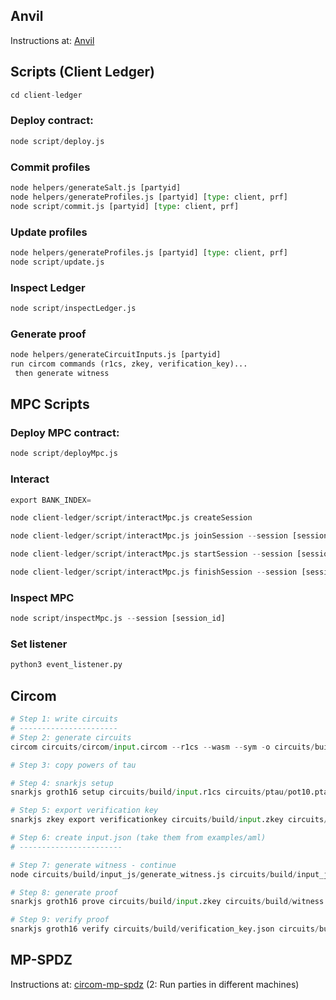 ## Anvil

Instructions at: [Anvil](https://medium.com/@maria.magdalena.makeup/foundry-anvil-a-local-ethereum-node-for-development-642ca28f7892)

## Scripts (Client Ledger)

```python
cd client-ledger
```

### Deploy contract:

```python
node script/deploy.js
```

### Commit profiles

```python
node helpers/generateSalt.js [partyid]
node helpers/generateProfiles.js [partyid] [type: client, prf]
node script/commit.js [partyid] [type: client, prf]
```

### Update profiles

```python
node helpers/generateProfiles.js [partyid] [type: client, prf]
node script/update.js
```


### Inspect Ledger

```python
node script/inspectLedger.js
```

### Generate proof

```python
node helpers/generateCircuitInputs.js [partyid]
run circom commands (r1cs, zkey, verification_key)...
 then generate witness
```

## MPC Scripts

### Deploy MPC contract:

```python
node script/deployMpc.js
```

### Interact 
```python
export BANK_INDEX=

node client-ledger/script/interactMpc.js createSession

node client-ledger/script/interactMpc.js joinSession --session [session_id]

node client-ledger/script/interactMpc.js startSession --session [session_id]

node client-ledger/script/interactMpc.js finishSession --session [session_id]
```

### Inspect MPC

```python
node script/inspectMpc.js --session [session_id]
```

### Set listener

```python
python3 event_listener.py
```

## Circom
```python
# Step 1: write circuits
# ----------------------
# Step 2: generate circuits
circom circuits/circom/input.circom --r1cs --wasm --sym -o circuits/build

# Step 3: copy powers of tau

# Step 4: snarkjs setup
snarkjs groth16 setup circuits/build/input.r1cs circuits/ptau/pot10.ptau circuits/build/input.zkey

# Step 5: export verification key
snarkjs zkey export verificationkey circuits/build/input.zkey circuits/build/verification_key.json

# Step 6: create input.json (take them from examples/aml)
# -----------------------

# Step 7: generate witness - continue
node circuits/build/input_js/generate_witness.js circuits/build/input_js/input.wasm client-ledger/data/bank2/pdata/1488_202504.json circuits/build/witness.wtns

# Step 8: generate proof
snarkjs groth16 prove circuits/build/input.zkey circuits/build/witness.wtns circuits/build/proof.json circuits/build/public.json

# Step 9: verify proof
snarkjs groth16 verify circuits/build/verification_key.json circuits/build/public.json circuits/build/proof.json
```

## MP-SPDZ

Instructions at: [circom-mp-spdz](https://hackmd.io/Iuu9yge4ShKBjawAcmFjvw?view) (2: Run parties in different machines)